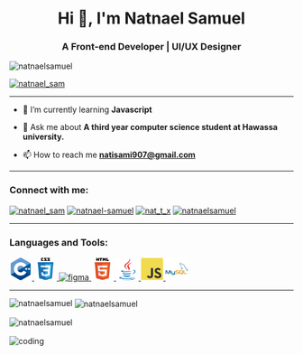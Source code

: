 <h1 align="center">Hi 👋, I'm Natnael Samuel</h1>
<h3 align="center">A Front-end Developer | UI/UX Designer</h3>

<p align="left"> <img src="https://komarev.com/ghpvc/?username=natnaelsamuel&label=Profile%20views&color=0e75b6&style=flat" alt="natnaelsamuel" /> </p>

<p align="left"> <a href="https://twitter.com/natnael_sam" target="blank"><img src="https://img.shields.io/twitter/follow/natnael_sam?logo=twitter&style=for-the-badge" alt="natnael_sam" /></a> </p>

<hr>

- 🌱 I’m currently learning **Javascript**

- 💬 Ask me about **A third year computer science student at Hawassa university.**

- 📫 How to reach me **natisami907@gmail.com**

<hr>

<h3 align="left">Connect with me:</h3>
<p align="left">
<a href="https://twitter.com/natnael_sam" target="blank"><img align="center" src="https://raw.githubusercontent.com/rahuldkjain/github-profile-readme-generator/master/src/images/icons/Social/twitter.svg" alt="natnael_sam" height="30" width="40" /></a>
<a href="https://linkedin.com/in/natnael-samuel" target="blank"><img align="center" src="https://raw.githubusercontent.com/rahuldkjain/github-profile-readme-generator/master/src/images/icons/Social/linked-in-alt.svg" alt="natnael-samuel" height="30" width="40" /></a>
<a href="https://instagram.com/nat_t_x" target="blank"><img align="center" src="https://raw.githubusercontent.com/rahuldkjain/github-profile-readme-generator/master/src/images/icons/Social/instagram.svg" alt="nat_t_x" height="30" width="40" /></a>
<a href="https://www.leetcode.com/natnaelsamuel" target="blank"><img align="center" src="https://raw.githubusercontent.com/rahuldkjain/github-profile-readme-generator/master/src/images/icons/Social/leet-code.svg" alt="natnaelsamuel" height="30" width="40" /></a>
</p>

<hr>

<h3 align="left">Languages and Tools:</h3>
<p align="left"> <a href="https://www.w3schools.com/cpp/" target="_blank" rel="noreferrer"> <img src="https://raw.githubusercontent.com/devicons/devicon/master/icons/cplusplus/cplusplus-original.svg" alt="cplusplus" width="40" height="40"/> </a> <a href="https://www.w3schools.com/css/" target="_blank" rel="noreferrer"> <img src="https://raw.githubusercontent.com/devicons/devicon/master/icons/css3/css3-original-wordmark.svg" alt="css3" width="40" height="40"/> </a> <a href="https://www.figma.com/" target="_blank" rel="noreferrer"> <img src="https://www.vectorlogo.zone/logos/figma/figma-icon.svg" alt="figma" width="40" height="40"/> </a> <a href="https://www.w3.org/html/" target="_blank" rel="noreferrer"> <img src="https://raw.githubusercontent.com/devicons/devicon/master/icons/html5/html5-original-wordmark.svg" alt="html5" width="40" height="40"/> </a> <a href="https://www.java.com" target="_blank" rel="noreferrer"> <img src="https://raw.githubusercontent.com/devicons/devicon/master/icons/java/java-original.svg" alt="java" width="40" height="40"/> </a> <a href="https://developer.mozilla.org/en-US/docs/Web/JavaScript" target="_blank" rel="noreferrer"> <img src="https://raw.githubusercontent.com/devicons/devicon/master/icons/javascript/javascript-original.svg" alt="javascript" width="40" height="40"/> </a> <a href="https://www.mysql.com/" target="_blank" rel="noreferrer"> <img src="https://raw.githubusercontent.com/devicons/devicon/master/icons/mysql/mysql-original-wordmark.svg" alt="mysql" width="40" height="40"/> </a> </p>

<hr>

<p><img align="left" src="https://github-readme-stats.vercel.app/api/top-langs?username=natnaelsamuel&show_icons=true&locale=en&layout=compact" alt="natnaelsamuel" /></p>

<p>&nbsp;<img align="center" src="https://github-readme-stats.vercel.app/api?username=natnaelsamuel&show_icons=true&locale=en" alt="natnaelsamuel" /></p>

<p><img align="center" src="https://github-readme-streak-stats.herokuapp.com/?user=natnaelsamuel&" alt="natnaelsamuel" /></p>

<img align="center" alt="coding" src="https://gifdb.com/images/high/coding-walking-cat-17mitwkziw2xzxxk.gif">
